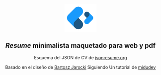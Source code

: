 
<div align="center">
<img src="logo.png" height="90px" width="auto" /> 
<h2>
    <em>Resume</em> minimalista maquetado para web y pdf
</h2>
<p>
Esquema del JSON de CV de <a href="https://jsonresume.org/schema/">jsonresume.org</a>
</p>


<p>
Basado en el diseño de <a href="https://github.com/BartoszJarocki/cv">Bartosz Jarocki</a>
Siguiendo Un tutorial de <a href="https://github.com/midudev/minimalist-portfolio-json">midudev

</p>

</div>
